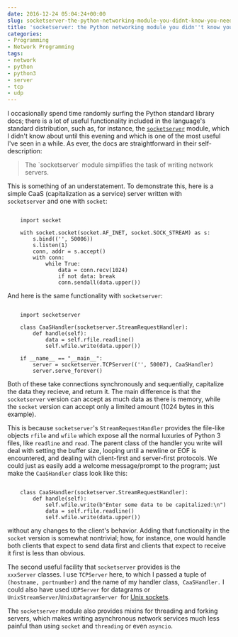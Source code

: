 ```yaml
---
date: 2016-12-24 05:04:24+00:00
slug: socketserver-the-python-networking-module-you-didnt-know-you-needed
title: 'socketserver: the Python networking module you didn''t know you needed'
categories:
- Programming
- Network Programming
tags:
- network
- python
- python3
- server
- tcp
- udp
---
```


I occasionally spend time randomly surfing the Python standard library docs; there is a lot of useful functionality included in the language's standard distribution, such as, for instance, the [`socketserver`](https://docs.python.org/3/library/socketserver.html) module, which I didn't know about until this evening and which is one of the most useful I've seen in a while. As ever, the docs are straightforward in their self-description:


<blockquote>The `socketserver` module simplifies the task of writing network servers.</blockquote>


This is something of an understatement. To demonstrate this, here is a simple CaaS (capitalization as a service) server written with `socketserver` and one with `socket`:

<pre><code class="python3">
    import socket
    
    with socket.socket(socket.AF_INET, socket.SOCK_STREAM) as s:
        s.bind(('', 50006))
        s.listen(1)
        conn, addr = s.accept()
        with conn:
            while True:
                data = conn.recv(1024)
                if not data: break
                conn.sendall(data.upper())
</code></pre>


And here is the same functionality with `socketserver`:

<pre><code class="python3">
    import socketserver
    
    class CaaSHandler(socketserver.StreamRequestHandler):
        def handle(self):
            data = self.rfile.readline()
            self.wfile.write(data.upper())
    
    if __name__ == "__main__":
        server = socketserver.TCPServer(('', 50007), CaaSHandler)
        server.serve_forever()
</code></pre>

Both of these take connections synchronously and sequentially, capitalize the data they recieve, and return it. The main difference is that the `socketserver` version can accept as much data as there is memory, while the `socket` version can accept only a limited amount (1024 bytes in this example).

This is because `socketserver`'s `StreamRequestHandler` provides the file-like objects `rfile` and `wfile` which expose all the normal luxuries of Python 3 files, like `readline` and `read`. The parent class of the handler you write will deal with setting the buffer size, looping until a newline or EOF is encountered, and dealing with client-first and server-first protocols. We could just as easily add a welcome message/prompt to the program; just make the `CaaSHandler` class look like this:

<pre><code class="python3">
    class CaaSHandler(socketserver.StreamRequestHandler):
        def handle(self):
            self.wfile.write(b"Enter some data to be capitalized:\n")
            data = self.rfile.readline()
            self.wfile.write(data.upper())
</code></pre>

without any changes to the client's behavior. Adding that functionality in the `socket` version is somewhat nontrivial; how, for instance, one would handle both clients that expect to send data first and clients that expect to receive it first is less than obvious.

The second useful facility that `socketserver` provides is the `xxxServer` classes. I use `TCPServer` here, to which I passed a tuple of `(hostname, portnumber)` and the name of my handler class,` CaaSHandler.` I could also have used `UDPServer` for datagrams or `UnixStreamServer`/`UnixDatagramServer `for [Unix sockets](https://en.wikipedia.org/wiki/Unix_domain_socket).

The `socketserver` module also provides mixins for threading and forking servers, which makes writing asynchronous network services much less painful than using `socket` and `threading` or even `asyncio`.
